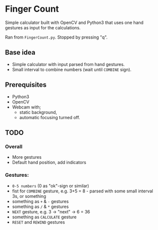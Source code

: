 # Finger Count

Simple calculator built with OpenCV and Python3 that uses one hand gestures as input for the calculations.

Ran from `FingerCount.py`. Stopped by pressing "q".


## Base idea
* Simple calculator with input parsed from hand gestures.
* Small interval to combine numbers (wait until `COMBINE` sign).


## Prerequisites
* Python3
* OpenCV
* Webcam with;
  * static background,
  * automatic focusing turned off.


## TODO
### Overall
* More gestures
* Default hand position, add indicators

### Gestures:
* `0-5 numbers` (0 as "ok"-sign or similar)
* fist for `COMBINE` gesture, e.g. 3+5 = 8 - parsed with some small interval 3s, or something
* something as `+` & `-` gestures
* something as `/` & `*` gestures
* `NEXT` gesture, e.g. 3 -> "next" -> 6 = 36
* something as `CALCULATE` gesture
* `RESET` and `REWIND` gestures